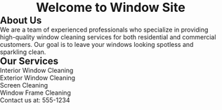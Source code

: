 <html lang="en-US">
  <meta name="viewport" content="width=device-width, initial-scale=1.0, maximum-scale=1.0, user-scalable=no"><head>
    <style>
      * {
        box-sizing: border-box;
        margin: 0;
        padding: 0;
        border: none;
        outline: none;
        text-decoration: none;}html, body {
  margin: 0;
  padding: 0;
  border: none;
  outline: none;
}
h1, h2, h3, h4, h5, h6, p, ul, li {
  margin: 0;
  padding: 0;
  border: none;
  outline: none;
}
header, article, footer {
  margin: 0;
  padding: 0;
  border: none;
  outline: none;
}
ul {
  list-style: none;
} 
</style>
  </head>
  <body>
    <header>
      <h1>Welcome to Window Site</h1>
    </header>
    <article>
      <h2>About Us</h2>
      <p>We are a team of experienced professionals who specialize in providing high-quality window cleaning services for both residential and commercial customers. Our goal is to leave your windows looking spotless and sparkling clean.</p>
      <h2>Our Services</h2>
      <ul>
        <li>Interior Window Cleaning</li>
        <li>Exterior Window Cleaning</li>
        <li>Screen Cleaning</li>
        <li>Window Frame Cleaning</li>
      </ul>
    </article>
    <footer>
      <p>Contact us at: 555-1234</p>
    </footer>
  </body>
</html>
